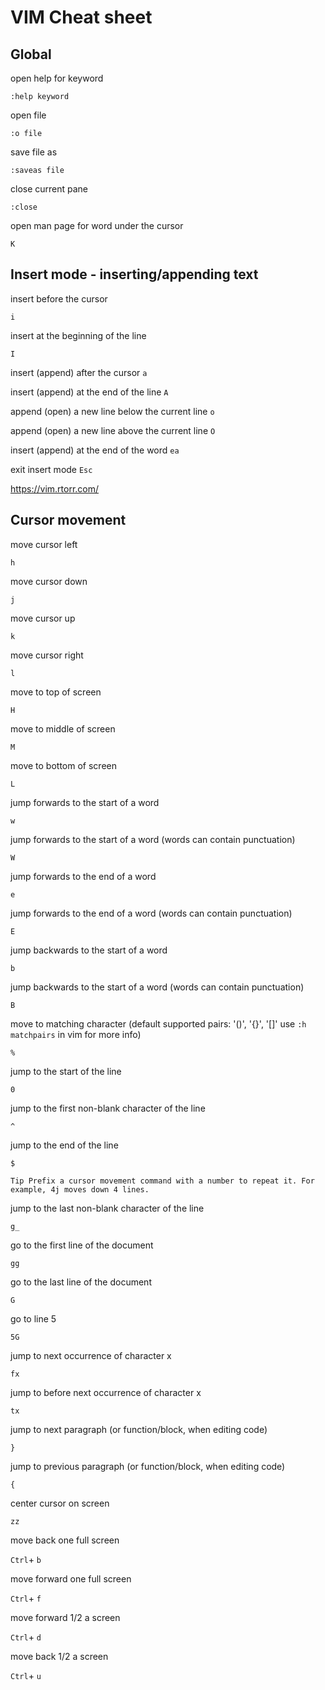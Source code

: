 # VIM Cheat sheet

## Global

open help for keyword

`:help keyword`

open file

`:o file`

save file as

`:saveas file`

close current pane

`:close`

open man page for word under the cursor

`K`

## Insert mode - inserting/appending text

insert before the cursor

``i``


insert at the beginning of the line

``I``


insert (append) after the cursor
```a```

insert (append) at the end of the line
```A```

append (open) a new line below the current line
```o```

append (open) a new line above the current line
``O``

insert (append) at the end of the word
```ea```

exit insert mode
```Esc```


https://vim.rtorr.com/

## Cursor movement
move cursor left

`h`


move cursor down

`j`


move cursor up

`k`


move cursor right

`l`


move to top of screen

`H`


move to middle of screen

`M`


move to bottom of screen

`L`


jump forwards to the start of a word

`w`


jump forwards to the start of a word (words can contain punctuation)

`W`


jump forwards to the end of a word

`e`


jump forwards to the end of a word (words can contain punctuation)

`E`


jump backwards to the start of a word

`b`


jump backwards to the start of a word (words can contain punctuation)

`B`


move to matching character (default supported pairs: '()', '{}', '[]' use <code>:h matchpairs</code> in vim for more info)

`%`


jump to the start of the line

`0`


jump to the first non-blank character of the line

`^`


jump to the end of the line

`$`

```Tip Prefix a cursor movement command with a number to repeat it. For example, 4j moves down 4 lines.```

jump to the last non-blank character of the line

`g_`


go to the first line of the document

`gg`


go to the last line of the document

`G`


go to line 5

`5G`


jump to next occurrence of character x

`fx`


jump to before next occurrence of character x

`tx`


jump to next paragraph (or function/block, when editing code)

`}`


jump to previous paragraph (or function/block, when editing code)

`{`


center cursor on screen

`zz`


move back one full screen

`Ctrl`+ `b`


move forward one full screen

`Ctrl`+ `f`


move forward 1/2 a screen

`Ctrl`+ `d`


move back 1/2 a screen

`Ctrl`+ `u`
